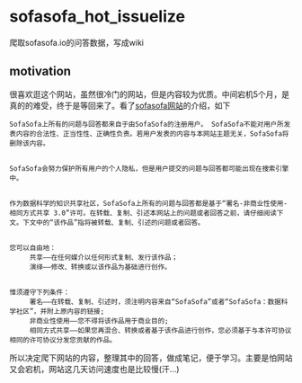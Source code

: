 # sofasofa_hot_issuelize
爬取sofasofa.io的问答数据，写成wiki

## motivation
很喜欢逛这个网站，虽然很冷门的网站，但是内容较为优质。中间宕机5个月，是真的的难受，终于是等回来了。看了[sofasofa网站](http://sofasofa.io/page_terms.php)的介绍，如下
```
SofaSofa上所有的问题与回答都来自于由SofaSofa的注册用户。 SofaSofa不能对用户所发表内容的合法性、正当性性、正确性负责。若用户发表的内容与本网站主题无关，SofaSofa将删除该内容。


SofaSofa会努力保护所有用户的个人隐私，但是用户提交的问题与回答都可能出现在搜索引擎中。


作为数据科学的知识共享社区，SofaSofa上所有的问题与回答都是基于“署名-非商业性使用-相同方式共享 3.0”许可。在转载、复制、引述本网站上的问题或者回答之前，请仔细阅读下文。下文中的“该作品”指将被转载、复制、引述的问题或者回答。


您可以自由地：
     共享——在任何媒介以任何形式复制、发行该作品；
     演绎——修改、转换或以该作品为基础进行创作。


惟须遵守下列条件：
     署名——在转载、复制、引述时，须注明内容来自“SofaSofa”或者“SofaSofa：数据科学社区”，并附上原内容的链接;
     非商业性使用——您不得将该作品用于商业目的;
     相同方式共享——如果您再混合、转换或者基于该作品进行创作，您必须基于与本许可协议相同的许可协议分发您贡献的作品。
```
所以决定爬下网站的内容，整理其中的回答，做成笔记，便于学习。主要是怕网站又会宕机，网站这几天访问速度也是比较慢(汗...)
